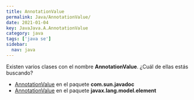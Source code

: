 ```yaml
---
title: AnnotationValue
permalink: Java/AnnotationValue/
date: 2021-01-04
key: JavaJava.A.AnnotationValue
category: java
tags: ['java se']
sidebar: 
  nav: java
---
```


Existen varios clases con el nombre **AnnotationValue**. ¿Cuál de ellas estás buscando?
<ul>
<li><a href="/Java/AnnotationValue-com-sun-javadoc/">AnnotationValue</a> en el paquete <strong>com.sun.javadoc</strong></li>
<li><a href="/Java/AnnotationValue-javax-lang-model-element/">AnnotationValue</a> en el paquete <strong>javax.lang.model.element</strong></li>
<ul>
